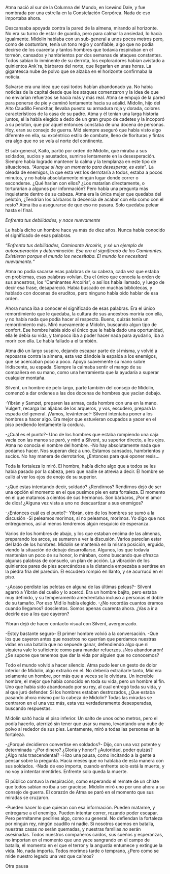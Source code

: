 Atma nació al sur de la Columna del Mundo, en Icewind Dale, y fue nombrada por una estrella en la Constelación Corpórea. Nada de eso importaba ahora.

Descansaba apoyada contra la pared de la almena, mirando al horizonte. No era su turno de estar de guardia, pero para calmar la ansiedad, lo hacía igualmente. Midolin hablaba con un sub-general a unos pocos metros pero, como de costumbre, tenía un tono regio y confiable, algo que no podía decirse de los cuarenta y tantos hombres que todavía respiraban en el torreón, cansados y hambrientos por dos semanas de ataques constantes. Todos sabían lo inminente de su derrota, los exploradores habían avistado a quinientos Ank´ra, bárbaros del norte, que llegarían en unas horas. La gigantesca nube de polvo que se alzaba en el horizonte confirmaba la noticia.

Salvarse era una idea que casi todos habían abandonado ya. No había noticias de la capital desde que los ataques comenzaron y la idea de que no enviarían refuerzos se hacía más y más real. Atma se empujó de la pared para ponerse de pie y caminó lentamente hacia su adalid. Midolin, hijo del Alto Caudillo Fenokhar, llevaba puesto su armadura roja y dorada, colores característicos de la casa de su padre. Atma y él tenían una larga historia juntos, el la había elegido a dedo de un gran grupo de cadetes y la incoporó a su peloton, que por aquel entonces constaba de una docena de personas. Hoy, eran su consejo de guerra. Mid siempre aseguró que había visto algo diferente en ella, su excéntrico estilo de combate, lleno de florituras y fintas era algo que no se veía al norte del continente. 

El sub-general, Kaito, partió por orden de Midolin, que miraba a sus soldados, sucios y asustados, sumirse lentamente en la desesperación. Siempre había logrado mantener la calma y la templanza en este tipo de situaciones. *“Aunque si hay un momento para desesperar, es este”*. La oleada de enemigos, la que esta vez los derrotaría a todos, estaba a pocos minutos, y no había absolutamente ningún lugar donde correr o esconderse. ¿Qué harían con ellos? ¿Los matarían directamente, o torturarían a algunos por información? Pero había una pregunta más inquietante dentro de su cabeza. Atma era la única mujer que quedaba del pelotón, ¿Tendrían los bárbaros la decencia de acabar con ella como con el resto? Atma iba a asegurarse de que eso no pasara. Solo quedaba pelear hasta el final.

*Enfrenta tus debilidades, y nace nuevamente*

Le había dicho un hombre hace ya más de diez años. Nunca había conocido el significado de esas palabras.

*“Enfrenta tus debilidades, Caminante Arcoíris, y sé un ejemplo de autosuperación y determinación.*
*Ese era el significado de los Caminantes. Existieron porque el mundo los necesitaba. El mundo los necesitará nuevamente.“*

Atma no podía sacarse esas palabras de su cabeza, cada vez que estaba en problemas, esas palabras volvían. Era el único que conocía la orden de sus ancestros, los “Caminantes Arcoíris”, o así los había llamado, y luego de decir esa frase, desapareció. Había buscado en muchas bibliotecas, y hablado con docenas de eruditos, pero ninguno había oido hablar de esa orden.

Ahora nunca iba a conocer el significado de esas palabras. Era el único remordimiento que le quedaba, la cultura de sus ancestros moriría con ella, y no había nada que podía hacer al respecto. Bueno, quizás tenía un remordimiento más. Miró nuevamente a Midolin, buscando algun tipo de confort. Ese hombre había sido el único que le había dado una oportunidad, ella le debía su vida, y tampoco iba a poder hacer nada para ayudarlo, iba a morir con ella. Le había fallado a el también.

Atma dió un largo suspiro, dejando escapar parte de sí misma, y volvió a reposarse contra la almena, esta vez dándole la espalda a los enemigos, que se acercaban poco a poco. Apoyó suavemente su mano sobre Iridiscente, su espada. Siempre la calmaba sentir el mango de su compañera en su mano, como una herramienta que la ayudaría a superar cualquier montaña. 

Silvent, un hombre de pelo largo, parte también del consejo de Midolin, comenzó a dar ordenes a las dos docenas de hombres que yacían debajo.

-Yibrán y Samzet, preparen las armas, cada hombre con una en la mano. Vulgert, recarga las aljabas de los arqueros, y vos, escudero, prepará la espada del general. ¡Vamos, levántense!- Silvent intentaba poner a los hombres a hacer algo. Era mejor que estuvieran ocupados a yacer en el piso perdiendo lentamente la cordura.

-¿Cuál es el punto?- Uno de los hombres que estaba rompiendo una caja vacía con las manos se paró, y miró a Silvent, su superior directo, a los ojos. Atma no conocía el nombre del hombre. -No hay absolutamente nada que podamos hacer. Nos superan diez a uno. Estamos cansados, hambrientos y sucios. No hay manera de derrotarlos, ¿Entonces para qué oponer resis…

Toda la fortaleza lo miró. El hombre, había dicho algo que a todos se les había pasado por la cabeza, pero que nadie se atrevía a decir. El hombre se calló al ver los ojos de enojo de su superior.

-¿Qué estas intentando decir, soldado? ¿Rendirnos? Rendirnos dejó de ser una opción el momento en el que pusimos pie en esta fortaleza. El momento en el que matamos a cientos de sus hermanos. Son bárbaros, ¡Por el amor de dios! ¿Alguna vez vista a uno no descuartizar a sus enemigos?

-¿Entonces cuál es el punto?- Yibrán, otro de los hombres se sumó a la discusión -Si peleamos morimos, si no peleamos, morimos. Yo digo que nos entreguemos, así al menos tendremos algún resquicio de esperanza.

Varios de los hombres de abajo, y los que estaban encima de las almenas, preparando los arcos, se sumaron a ver la discusión. Varios parecían estar del lado de los hombres. Midolin se mantenía en la misma posición, erguido, viendo la situación de debajo desarrollarse. Algunos, los que todavía mantenían un poco de su honor, lo miraban, como buscando que ofrezca algunas palabras de consuelo, un plan de acción. La vibración de los quinientos pares de pies acercándose a la distancia empezaba a sentirse en la piedra fría del paredón. El escudero rompió en llanto, y se acurrucó en el piso.

-¿Acaso perdiste las pelotas en alguna de las últimas peleas?- Silvent agarró a Yibrán del cuello y lo acercó. Era un hombre bajito, pero estaba muy definido, y su temperamento amedrentaba incluso a personas el doble de su tamaño. Por eso Mid lo había elegido. -¿No recordás cuantos éramos cuando llegamos? doscientos. Somos apenas cuarenta ahora. ¿Vas a ir a decirle eso a los que cayeron?

Yibrán dejó de hacer contacto visual con Silvent, avergonzado.

-Estoy bastante seguro- El primer hombre volvió a la conversación. -Que los que cayeron antes que nosotros no querrían que perdamos nuestras vidas en una batalla que no sepuede ganar, defendiendo algo que ni siquiera vale lo suficiente como para mandar refuerzos. ¡Nos abandonaron! ¿Se supone que tenemos que dar la vida por alguien que no conocemos?

Todo el mundo volvió a hacer silencio. Atma pudo leer un gesto de dolor interior de Midolin, algo extraño en el. No debería extrañarle tanto, Mid era solamente un hombre, por más que a veces se le olvidara. Un increíble hombre, el mejor que había conocido en toda su vida, pero un hombre al fin. Uno que había sido abandonado por su rey, al cual entregó toda su vida, y al que juró defender. Si los hombres estaban destrozados, ¿Que estaba pasando ahora mismo por la cabeza de Midolin? Todas las miradas se centraron en el una vez más, esta vez verdaderamente desesperadas, buscando respuestas.

Midolin saltó hacia el piso inferior. Un salto de unos ocho metros, pero el podía hacerlo, aterrizó sin tener que usar su mano, levantando una nube de polvo al rededor de sus pies. Lentamente, miró a todas las personas en la fortaleza.

-¿Porqué decidieron convertise en soldados?- Dijo, con una voz potente y determinada -¿Por dinero? ¿Gloria y honor? ¿Autoridad, poder quizás? ¿Algo más trascendental? -Hizo una pausa, como incitando a la gente a pensar sobre la pregunta. Hacía meses que no hablaba de esta manera con sus soldados. -Nada de eso importa, cuando enfrente solo está la muerte, y no voy a intentar mentirles. Enfrente solo queda la muerte.

El público contuvo la respiración, como esperando el remate de un chiste que todos sabían no iba a ser gracioso. Midolin miró uno por uno ahora a su consejo de guerra. El corazón de Atma se paró en el momento que sus miradas se cruzaron.

-Pueden hacer lo que quieran con esa información. Pueden matarme, y entregarse a el enemigo. Pueden intentar correr, rezando poder escapar. Pero permítanme pedirles algo, como su general. No defiendan la fortaleza por ningún rey, ningún caudillo ni nadie. Si nosotros caemos en batalla, nuestras casas *no* serán quemadas, y nuestras familias *no* serán asesinadas. Todos nuestros compañeros caídos, sus sueños y esperanzas, no importan en el momento que uno yace sangrando en el campo de batalla, el momento en el que el terror y la angustia entumece y extingue la vida. No, nada importa. Todos morimos tarde o temprano, ¿Pero como se mide nuestro legado una vez que caímos?

Otra pausa 

